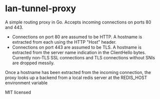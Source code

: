 lan-tunnel-proxy
============

A simple routing proxy in Go.  Accepts incoming connections on ports 80 and 443.

* Connections on port 80 are assumed to be HTTP.  A hostname is extracted from each using
the HTTP "Host" header.
* Connections on port 443 are assumed to be TLS.  A hostname is extracted from the
server name indication in the ClientHello bytes.  Currently non-TLS SSL connections
and TLS connections without SNIs are dropped messily.

Once a hostname has been extracted from the incoming connection, the proxy looks up
a backend from a local redis server at the REDIS_HOST environment variable

MIT licensed
